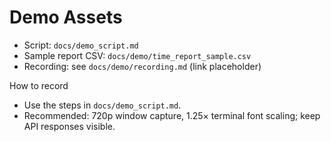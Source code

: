 # Demo Assets

- Script: `docs/demo_script.md`
- Sample report CSV: `docs/demo/time_report_sample.csv`
- Recording: see `docs/demo/recording.md` (link placeholder)

How to record
- Use the steps in `docs/demo_script.md`.
- Recommended: 720p window capture, 1.25× terminal font scaling; keep API responses visible.

